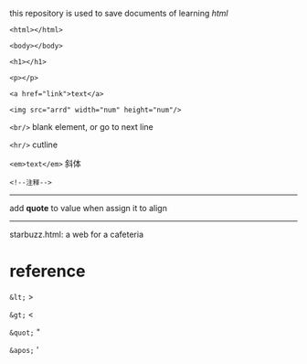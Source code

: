 this repository is used to save documents of learning *html*

`<html></html>`

`<body></body>`

`<h1></h1>`

`<p></p>`

`<a href="link">text</a>`

`<img src="arrd" width="num" height="num"/>`

`<br/>` blank element, or go to next line

`<hr/>` cutline

`<em>text</em>` 斜体

`<!--注释-->`



---

add **quote** to value when assign it to align

---

starbuzz.html: a web for a cafeteria

# reference

`&lt;` >

`&gt;` <

`&quot;` "

`&apos;` '